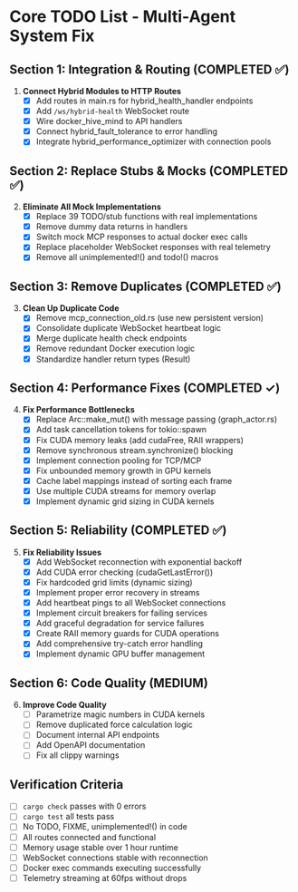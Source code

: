 # Core TODO List - Multi-Agent System Fix

## Section 1: Integration & Routing (COMPLETED ✅)
1. **Connect Hybrid Modules to HTTP Routes**
   - [x] Add routes in main.rs for hybrid_health_handler endpoints
   - [x] Add `/ws/hybrid-health` WebSocket route
   - [x] Wire docker_hive_mind to API handlers
   - [x] Connect hybrid_fault_tolerance to error handling
   - [x] Integrate hybrid_performance_optimizer with connection pools

## Section 2: Replace Stubs & Mocks (COMPLETED ✅)
2. **Eliminate All Mock Implementations**
   - [x] Replace 39 TODO/stub functions with real implementations
   - [x] Remove dummy data returns in handlers
   - [x] Switch mock MCP responses to actual docker exec calls
   - [x] Replace placeholder WebSocket responses with real telemetry
   - [x] Remove all unimplemented!() and todo!() macros

## Section 3: Remove Duplicates (COMPLETED ✅)
3. **Clean Up Duplicate Code**
   - [x] Remove mcp_connection_old.rs (use new persistent version)
   - [x] Consolidate duplicate WebSocket heartbeat logic
   - [x] Merge duplicate health check endpoints
   - [x] Remove redundant Docker execution logic
   - [x] Standardize handler return types (Result<HttpResponse>)

## Section 4: Performance Fixes (COMPLETED ✓)
4. **Fix Performance Bottlenecks**
   - [x] Replace Arc::make_mut() with message passing (graph_actor.rs)
   - [x] Add task cancellation tokens for tokio::spawn
   - [x] Fix CUDA memory leaks (add cudaFree, RAII wrappers)
   - [x] Remove synchronous stream.synchronize() blocking
   - [x] Implement connection pooling for TCP/MCP
   - [x] Fix unbounded memory growth in GPU kernels
   - [x] Cache label mappings instead of sorting each frame
   - [x] Use multiple CUDA streams for memory overlap
   - [x] Implement dynamic grid sizing in CUDA kernels

## Section 5: Reliability (COMPLETED ✅)
5. **Fix Reliability Issues**
   - [x] Add WebSocket reconnection with exponential backoff
   - [x] Add CUDA error checking (cudaGetLastError())
   - [x] Fix hardcoded grid limits (dynamic sizing)
   - [x] Implement proper error recovery in streams
   - [x] Add heartbeat pings to all WebSocket connections
   - [x] Implement circuit breakers for failing services
   - [x] Add graceful degradation for service failures
   - [x] Create RAII memory guards for CUDA operations
   - [x] Add comprehensive try-catch error handling
   - [x] Implement dynamic GPU buffer management

## Section 6: Code Quality (MEDIUM)
6. **Improve Code Quality**
   - [ ] Parametrize magic numbers in CUDA kernels
   - [ ] Remove duplicated force calculation logic
   - [ ] Document internal API endpoints
   - [ ] Add OpenAPI documentation
   - [ ] Fix all clippy warnings

## Verification Criteria
- [ ] `cargo check` passes with 0 errors
- [ ] `cargo test` all tests pass
- [ ] No TODO, FIXME, unimplemented!() in code
- [ ] All routes connected and functional
- [ ] Memory usage stable over 1 hour runtime
- [ ] WebSocket connections stable with reconnection
- [ ] Docker exec commands executing successfully
- [ ] Telemetry streaming at 60fps without drops
